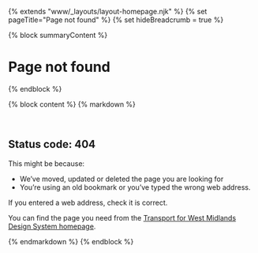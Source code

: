{% extends "www/_layouts/layout-homepage.njk" %}
{% set pageTitle="Page not found" %}
{% set hideBreadcrumb = true %}

{% block summaryContent %}

<div class="wmnds-col-1 wmnds-p-b-xl wmnds-p-t-xl">
  <h1 id="wmnds-main-content" class="wmnds-m-b-none">Page not found</h1>
</div>
{% endblock %}

{% block content %}
{% markdown %}

<br/>
<div class="wmnds-col-1 wmnds-col-md-3-4 wmnds-col-xl-1-2">

## Status code: 404

This might be because:

- We’ve moved, updated or deleted the page you are looking for
- You’re using an old bookmark or you’ve typed the wrong web address.

If you entered a web address, check it is correct.

You can find the page you need from the [Transport for West Midlands Design System homepage](/).

</div>

{% endmarkdown %}
{% endblock %}
